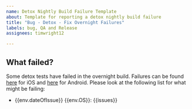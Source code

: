 ```yaml
---
name: Detox Nightly Build Failure Template
about: Template for reporting a detox nightly build failure
title: "Bug - Detox - Fix Overnight Failures"
labels: bug, QA and Release 
assignees: timwright12

---
```


## What failed? <!-- General overview of what happened and where it happened -->
Some detox tests have failed in the overnight build. Failures can be found [here](https://github.com/department-of-veterans-affairs/va-mobile-app/actions/workflows/e2e_ios.yml) for iOS and [here](https://github.com/department-of-veterans-affairs/va-mobile-app/actions/workflows/e2e_android.yml) for Android. Please look at the following list for what might be failing:

- {{env.dateOfIssue}} {{env.OS}}: {{issues}}


